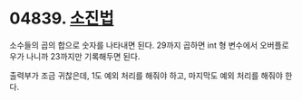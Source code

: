 # 04839. [소진법](./04839.cpp)

소수들의 곱의 합으로 숫자를 나타내면 된다. 29까지 곱하면 int 형 변수에서 오버플로우가 나니까 23까지만 기록해두면 된다.

출력부가 조금 귀찮은데, 1도 예외 처리를 해줘야 하고, 마지막도 예외 처리를 해줘야 한다.
